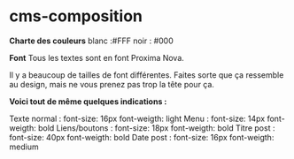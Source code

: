 # cms-composition

**Charte des couleurs**
blanc :#FFF
noir : #000

**Font**
Tous les textes sont en font Proxima Nova.

Il y a beaucoup de tailles de font différentes. Faites sorte que ça ressemble au design, mais ne vous prenez pas trop la tête pour ça.

**Voici tout de même quelques indications :**

Texte normal :
  font-size: 16px
  font-weigth: light
Menu :
  font-size: 14px
  font-weigth: bold
Liens/boutons :
  font-size: 18px
  font-weigth: bold
Titre post :
  font-size: 40px
  font-weigth: bold
Date post :
  font-size: 16px
  font-weigth: medium

